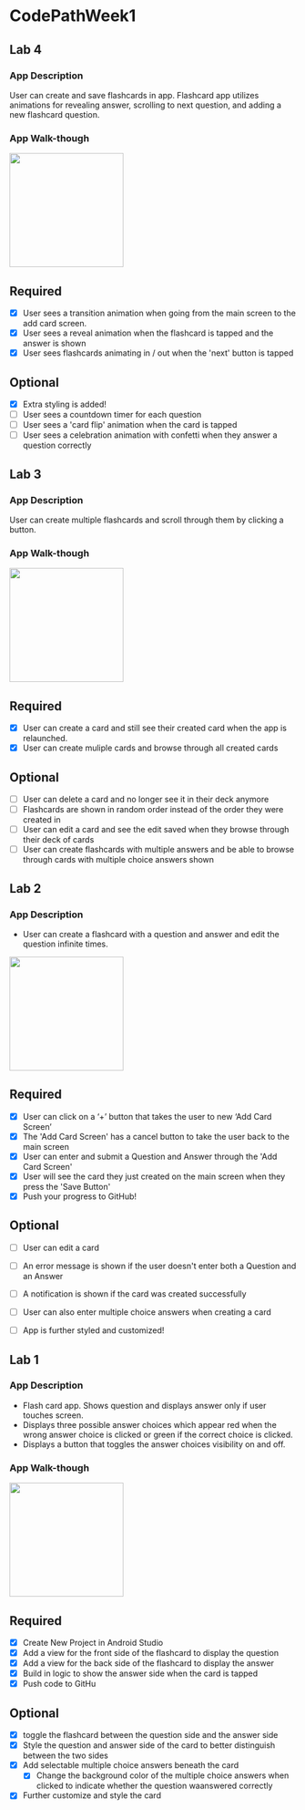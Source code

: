 ﻿# CodePathWeek1
## Lab 4

### App Description
User can create and save flashcards in app. Flashcard app utilizes animations for revealing answer, scrolling to next question, and adding a new flashcard question. 

### App Walk-though

<img src="https://user-images.githubusercontent.com/69607469/197362649-0334087d-4413-4dfc-8861-58f5c183dbbc.gif" width=200><br>

## Required
- [x] User sees a transition animation when going from the main screen to the add card screen.
- [x] User sees a reveal animation when the flashcard is tapped and the answer is shown
- [x] User sees flashcards animating in / out when the 'next' button is tapped

## Optional
- [x] Extra styling is added!
- [ ] User sees a countdown timer for each question
- [ ] User sees a 'card flip' animation when the card is tapped
- [ ] User sees a celebration animation with confetti when they answer a question correctly
## Lab 3

### App Description
User can create multiple flashcards and scroll through them by clicking a button. 

### App Walk-though

<img src="https://user-images.githubusercontent.com/69607469/195099371-ef7ecfe9-a08c-4376-8405-70569eee40aa.gif" width=200><br>

## Required
- [x] User can create a card and still see their created card when the app is relaunched.
- [x] User can create muliple cards and browse through all created cards

## Optional
- [ ] User can delete a card and no longer see it in their deck anymore
- [ ] Flashcards are shown in random order instead of the order they were created in
- [ ] User can edit a card and see the edit saved when they browse through their deck of cards
- [ ] User can create flashcards with multiple answers and be able to browse through cards with multiple choice answers shown
## Lab 2

### App Description
- User can create a flashcard with a question and answer and edit the question infinite times.

<img src="https://user-images.githubusercontent.com/69607469/193707903-87df9a19-09b2-4c53-89ea-5eaa292db82e.gif" width=200><br>


## Required
- [x] User can click on a ‘+’ button that takes the user to new ‘Add Card Screen’
- [x] The 'Add Card Screen' has a cancel button to take the user back to the main screen
- [x] User can enter and submit a Question and Answer through the 'Add Card Screen'
- [x] User will see the card they just created on the main screen when they press the 'Save Button'
- [x] Push your progress to GitHub!

## Optional
- [ ] User can edit a card
- [ ] An error message is shown if the user doesn't enter both a Question and an Answer
- [ ] A notification is shown if the card was created successfully
- [ ] User can also enter multiple choice answers when creating a card
- [ ] App is further styled and customized!


## Lab 1

### App Description
- Flash card app. Shows question and displays answer only if user touches screen. 
- Displays three possible answer choices which appear red when the wrong answer choice is clicked or green if the correct choice is clicked. 
- Displays a button that toggles the answer choices visibility on and off. 

### App Walk-though
<img src="https://user-images.githubusercontent.com/69607469/190912329-1dfa0af0-e81f-48fd-aa35-f6e9160e2696.gif" width=200><br>

## Required
- [x] Create New Project in Android Studio
- [x] Add a view for the front side of the flashcard to display the question
- [x] Add a view for the back side of the flashcard to display the answer
- [x] Build in logic to show the answer side when the card is tapped
- [x] Push code to GitHu
## Optional
- [x] toggle the flashcard between the question side and the answer side
- [x] Style the question and answer side of the card to better distinguish between the two sides
- [x] Add selectable multiple choice answers beneath the card
   - [x] Change the background color of the multiple choice answers when clicked to indicate whether the question waanswered correctly
- [x] Further customize and style the card

